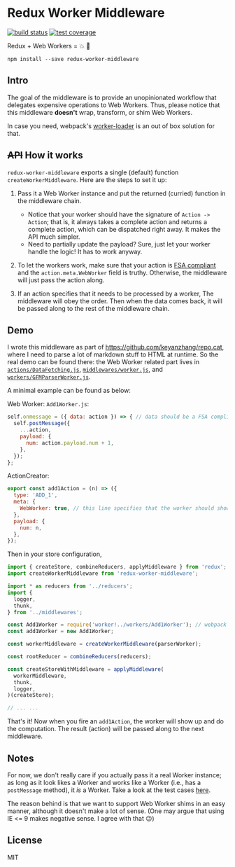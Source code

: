 # Redux Worker Middleware
[![build status](https://img.shields.io/travis/keyanzhang/redux-worker-middleware/master.svg?style=flat-square)](https://travis-ci.org/keyanzhang/redux-worker-middleware)
[![test coverage](https://img.shields.io/coveralls/keyanzhang/redux-worker-middleware/master.svg?style=flat-square)](https://coveralls.io/github/keyanzhang/redux-worker-middleware?branch=master)

Redux + Web Workers = :boom: :construction_worker:

```
npm install --save redux-worker-middleware
```

## Intro

The goal of the middleware is to provide an unopinionated workflow that delegates expensive operations to Web Workers. Thus, please notice that this middleware **doesn't** wrap, transform, or shim Web Workers.

In case you need, webpack's [worker-loader](https://github.com/webpack/worker-loader) is an out of box solution for that.

## ~~API~~ How it works
`redux-worker-middleware` exports a single (default) function `createWorkerMiddleware`. Here are the steps to set it up:

1. Pass it a Web Worker instance and put the returned (curried) function in the middleware chain.
    - Notice that your worker should have the signature of `Action -> Action`; that is, it always takes a complete action and returns a complete action, which can be dispatched right away. It makes the API much simpler.
    - Need to partially update the payload? Sure, just let your worker handle the logic! It has to work anyway.

2. To let the workers work, make sure that your action is [FSA compliant](https://github.com/acdlite/flux-standard-action) and the `action.meta.WebWorker` field is truthy. Otherwise, the middleware will just pass the action along.

3. If an action specifies that it needs to be processed by a worker, The middleware will obey the order. Then when the data comes back, it will be passed along to the rest of the middleware chain.

## Demo
I wrote this middleware as part of https://github.com/keyanzhang/repo.cat, where I need to parse a lot of markdown stuff to HTML at runtime. So the real demo can be found there: the Web Worker related part lives in [`actions/DataFetching.js`](https://github.com/keyanzhang/repo.cat/blob/master/src/actions/DataFetching.js), [`middlewares/worker.js`](https://github.com/keyanzhang/repo.cat/blob/master/src/middlewares/worker.js), and [`workers/GFMParserWorker.js`](https://github.com/keyanzhang/repo.cat/blob/master/src/workers/GFMParserWorker.js).

A minimal example can be found as below:

Web Worker: `Add1Worker.js`:
```javascript
self.onmessage = ({ data: action }) => { // data should be a FSA compliant action object.
  self.postMessage({
    ...action,
    payload: {
      num: action.payload.num + 1,
    },
  });
};
```

ActionCreator:
```javascript
export const add1Action = (n) => ({
  type: 'ADD_1',
  meta: {
    WebWorker: true, // this line specifies that the worker should show up and do the job
  },
  payload: {
    num: n,
  },
});
```

Then in your store configuration,
```javascript
import { createStore, combineReducers, applyMiddleware } from 'redux';
import createWorkerMiddleware from 'redux-worker-middleware';

import * as reducers from '../reducers';
import {
  logger,
  thunk,
} from '../middlewares';

const Add1Worker = require('worker!../workers/Add1Worker'); // webpack's worker-loader
const add1Worker = new Add1Worker;

const workerMiddleware = createWorkerMiddleware(parserWorker);

const rootReducer = combineReducers(reducers);

const createStoreWithMiddleware = applyMiddleware(
  workerMiddleware,
  thunk,
  logger,
)(createStore);

// ... ...
```

That's it! Now when you fire an `add1Action`, the worker will show up and do the computation. The result (action) will be passed along to the next middleware.

## Notes

For now, we don't really care if you actually pass it a real Worker instance; as long as it look likes a Worker and works like a Worker (i.e., has a `postMessage` method), it _is_ a Worker. Take a look at the test cases [here](./test/__setup__/workerPolyfill.js).

The reason behind is that we want to support Web Worker shims in an easy manner, although it doesn't make a lot of sense. (One may argue that using IE <= 9 makes negative sense. I agree with that :wink:)

## License
MIT

